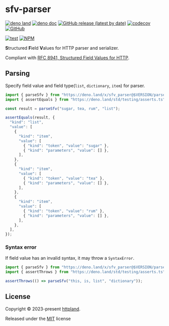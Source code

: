 # sfv-parser

[![deno land](http://img.shields.io/badge/available%20on-deno.land/x-lightgrey.svg?logo=deno)](https://deno.land/x/sfv_parser)
[![deno doc](https://doc.deno.land/badge.svg)](https://doc.deno.land/https/deno.land/x/sfv_parser/mod.ts)
[![GitHub release (latest by date)](https://img.shields.io/github/v/release/httpland/sfv-parser)](https://github.com/httpland/sfv-parser/releases)
[![codecov](https://codecov.io/github/httpland/sfv-parser/branch/main/graph/badge.svg?token=MNFZEQH8OK)](https://codecov.io/gh/httpland/sfv-parser)
[![GitHub](https://img.shields.io/github/license/httpland/sfv-parser)](https://github.com/httpland/sfv-parser/blob/main/LICENSE)

[![test](https://github.com/httpland/sfv-parser/actions/workflows/test.yaml/badge.svg)](https://github.com/httpland/sfv-parser/actions/workflows/test.yaml)
[![NPM](https://nodei.co/npm/@httpland/sfv-parser.png?mini=true)](https://nodei.co/npm/@httpland/sfv-parser/)

**S**tructured **F**ield **V**alues for HTTP parser and serializer.

Compliant with
[RFC 8941, Structured Field Values for HTTP](https://www.rfc-editor.org/rfc/rfc8941.html#name-lists).

## Parsing

Specify field value and field type(`list`, `dictionary`, `item`) for parser.

```ts
import { parseSfv } from "https://deno.land/x/sfv_parser@$VERSION/parse.ts";
import { assertEquals } from "https://deno.land/std/testing/asserts.ts";

const result = parseSfv("sugar, tea, rum", "list");

assertEquals(result, {
  "kind": "list",
  "value": [
    {
      "kind": "item",
      "value": [
        { "kind": "token", "value": "sugar" },
        { "kind": "parameters", "value": [] },
      ],
    },
    {
      "kind": "item",
      "value": [
        { "kind": "token", "value": "tea" },
        { "kind": "parameters", "value": [] },
      ],
    },
    {
      "kind": "item",
      "value": [
        { "kind": "token", "value": "rum" },
        { "kind": "parameters", "value": [] },
      ],
    },
  ],
});
```

### Syntax error

If field value has an invalid syntax, it may throw a `SyntaxError`.

```ts
import { parseSfv } from "https://deno.land/x/sfv_parser@$VERSION/parse.ts";
import { assertThrows } from "https://deno.land/std/testing/asserts.ts";

assertThrows(() => parseSfv("this, is, list", "dictionary"));
```

## License

Copyright © 2023-present [httpland](https://github.com/httpland).

Released under the [MIT](./LICENSE) license
